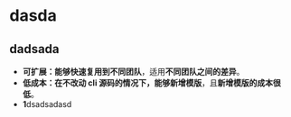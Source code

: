 # dasda

## dadsada

- **可扩展：**能够快速复用到**不同团队**，适用**不同团队之间的差异**。
- **低成本：**在不改动 cli 源码的情况下，能够**新增模版**，且**新增模版的成本很低**。
- **1**dsadsadasd